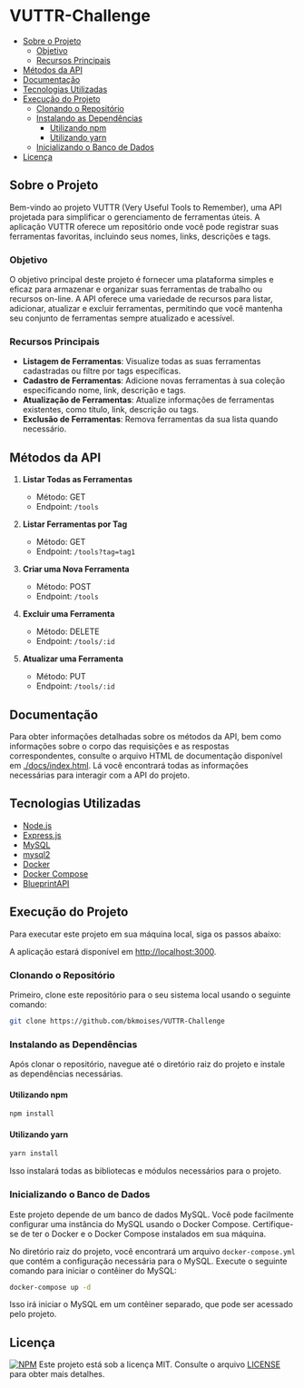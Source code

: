 # VUTTR-Challenge
-   [Sobre o Projeto](#sobre-o-projeto)
    -   [Objetivo](#objetivo)
    -   [Recursos Principais](#recursos-principais)
-   [Métodos da API](#m%C3%A9todos-da-api)
-   [Documentação](#documenta%C3%A7%C3%A3o)
-   [Tecnologias Utilizadas](#tecnologias-utilizadas)
-   [Execução do Projeto](#execu%C3%A7%C3%A3o-do-projeto)
    -   [Clonando o Repositório](#clonando-o-reposit%C3%B3rio)
    -   [Instalando as Dependências](#instalando-as-depend%C3%AAncias)
        -   [Utilizando npm](#utilizando-npm)
        -   [Utilizando yarn](#utilizando-yarn)
    -   [Inicializando o Banco de Dados](#inicializando-o-banco-de-dados)
-   [Licença](#licen%C3%A7a)

## Sobre o Projeto

Bem-vindo ao projeto VUTTR (Very Useful Tools to Remember), uma API projetada para simplificar o gerenciamento de ferramentas úteis. A aplicação VUTTR oferece um repositório onde você pode registrar suas ferramentas favoritas, incluindo seus nomes, links, descrições e tags.

### Objetivo

O objetivo principal deste projeto é fornecer uma plataforma simples e eficaz para armazenar e organizar suas ferramentas de trabalho ou recursos on-line. A API oferece uma variedade de recursos para listar, adicionar, atualizar e excluir ferramentas, permitindo que você mantenha seu conjunto de ferramentas sempre atualizado e acessível.

### Recursos Principais

-   **Listagem de Ferramentas**: Visualize todas as suas ferramentas cadastradas ou filtre por tags específicas.
-   **Cadastro de Ferramentas**: Adicione novas ferramentas à sua coleção especificando nome, link, descrição e tags.
-   **Atualização de Ferramentas**: Atualize informações de ferramentas existentes, como título, link, descrição ou tags.
-   **Exclusão de Ferramentas**: Remova ferramentas da sua lista quando necessário.

## Métodos da API

1.  **Listar Todas as Ferramentas**
    -   Método: GET
    -   Endpoint: `/tools`
    
2.  **Listar Ferramentas por Tag**
    -   Método: GET
    -   Endpoint: `/tools?tag=tag1`
   
3.  **Criar uma Nova Ferramenta**
    -   Método: POST
    -   Endpoint: `/tools` 
4.  **Excluir uma Ferramenta**
    -   Método: DELETE
    -   Endpoint: `/tools/:id`
    
5.  **Atualizar uma Ferramenta**
    -   Método: PUT
    -   Endpoint: `/tools/:id`

## Documentação

Para obter informações detalhadas sobre os métodos da API, bem como informações sobre o corpo das requisições e as respostas correspondentes, consulte o arquivo HTML de documentação disponível em [./docs/index.html](./docs/index.html). Lá você encontrará todas as informações necessárias para interagir com a API do projeto.


## Tecnologias Utilizadas

-   [Node.js](https://nodejs.org/)
-   [Express.js](https://expressjs.com/)
-   [MySQL](https://www.mysql.com/)
-   [mysql2](https://github.com/mysqljs/mysql)
-   [Docker](https://www.docker.com/)
-   [Docker Compose](https://docs.docker.com/compose/)
-   [BlueprintAPI](https://apiblueprint.org/)

## Execução do Projeto

Para executar este projeto em sua máquina local, siga os passos abaixo:

A aplicação estará disponível em [http://localhost:3000](http://localhost:3000).

### Clonando o Repositório

Primeiro, clone este repositório para o seu sistema local usando o seguinte comando:

```bash
git clone https://github.com/bkmoises/VUTTR-Challenge
```

### Instalando as Dependências

Após clonar o repositório, navegue até o diretório raiz do projeto e instale as dependências necessárias.

#### Utilizando npm

```bash
npm install
```

#### Utilizando yarn

```bash
yarn install
```

Isso instalará todas as bibliotecas e módulos necessários para o projeto.

### Inicializando o Banco de Dados

Este projeto depende de um banco de dados MySQL. Você pode facilmente configurar uma instância do MySQL usando o Docker Compose. Certifique-se de ter o Docker e o Docker Compose instalados em sua máquina.

No diretório raiz do projeto, você encontrará um arquivo `docker-compose.yml` que contém a configuração necessária para o MySQL. Execute o seguinte comando para iniciar o contêiner do MySQL:

```bash
docker-compose up -d
``` 

Isso irá iniciar o MySQL em um contêiner separado, que pode ser acessado pelo projeto.

## Licença

[![NPM](https://img.shields.io/npm/l/react)](https://github.com/devsuperior/sds1-wmazoni/blob/master/LICENSE)
Este projeto está sob a licença MIT. Consulte o arquivo [LICENSE](https://github.com/bkmoises/VUTTR-Challenge/blob/main/LICENSE) para obter mais detalhes.

